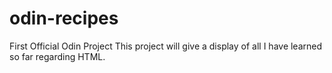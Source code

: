 # odin-recipes
First Official Odin Project
This project will give a display of all I have learned so far regarding HTML.  